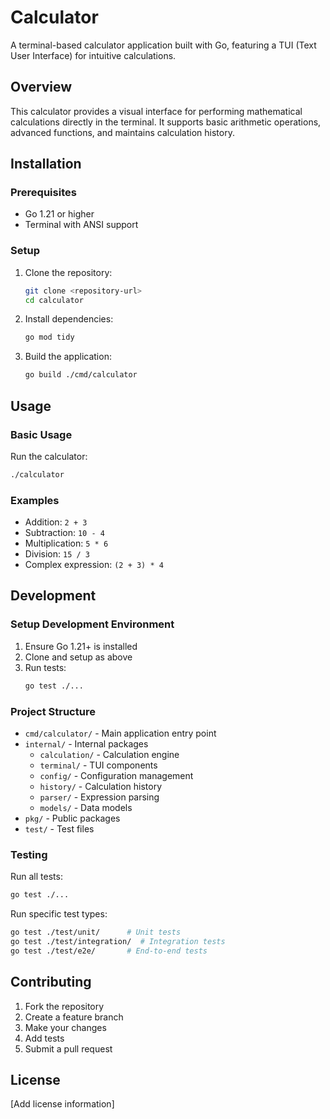 # Calculator

A terminal-based calculator application built with Go, featuring a TUI (Text User Interface) for intuitive calculations.

## Overview

This calculator provides a visual interface for performing mathematical calculations directly in the terminal. It supports basic arithmetic operations, advanced functions, and maintains calculation history.

## Installation

### Prerequisites

- Go 1.21 or higher
- Terminal with ANSI support

### Setup

1. Clone the repository:
   ```bash
   git clone <repository-url>
   cd calculator
   ```

2. Install dependencies:
   ```bash
   go mod tidy
   ```

3. Build the application:
   ```bash
   go build ./cmd/calculator
   ```

## Usage

### Basic Usage

Run the calculator:
```bash
./calculator
```

### Examples

- Addition: `2 + 3`
- Subtraction: `10 - 4`
- Multiplication: `5 * 6`
- Division: `15 / 3`
- Complex expression: `(2 + 3) * 4`

## Development

### Setup Development Environment

1. Ensure Go 1.21+ is installed
2. Clone and setup as above
3. Run tests:
   ```bash
   go test ./...
   ```

### Project Structure

- `cmd/calculator/` - Main application entry point
- `internal/` - Internal packages
  - `calculation/` - Calculation engine
  - `terminal/` - TUI components
  - `config/` - Configuration management
  - `history/` - Calculation history
  - `parser/` - Expression parsing
  - `models/` - Data models
- `pkg/` - Public packages
- `test/` - Test files

### Testing

Run all tests:
```bash
go test ./...
```

Run specific test types:
```bash
go test ./test/unit/      # Unit tests
go test ./test/integration/  # Integration tests
go test ./test/e2e/       # End-to-end tests
```

## Contributing

1. Fork the repository
2. Create a feature branch
3. Make your changes
4. Add tests
5. Submit a pull request

## License

[Add license information]